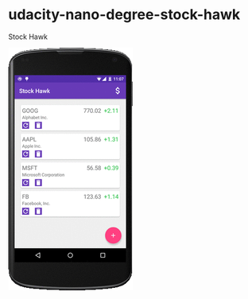 # udacity-nano-degree-stock-hawk
Stock Hawk

![Alt text](/screenshot/stockhawk.gif?raw=true "StockHawk")



